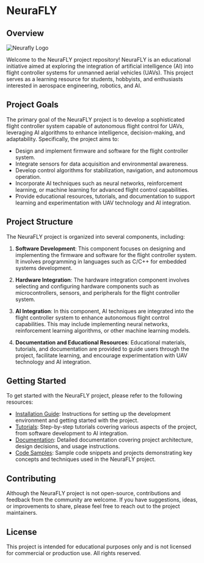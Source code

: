 # NeuraFLY 

## Overview
![Neurafly Logo](https://github.com/OSCOWL/Neurafly_VFC1.1/assets/91824434/cf875451-51cc-4c6d-84e7-c496783ede10)

Welcome to the NeuraFLY project repository! NeuraFLY is an educational initiative aimed at exploring the integration of artificial intelligence (AI) into flight controller systems for unmanned aerial vehicles (UAVs). This project serves as a learning resource for students, hobbyists, and enthusiasts interested in aerospace engineering, robotics, and AI.

## Project Goals

The primary goal of the NeuraFLY project is to develop a sophisticated flight controller system capable of autonomous flight control for UAVs, leveraging AI algorithms to enhance intelligence, decision-making, and adaptability. Specifically, the project aims to:

- Design and implement firmware and software for the flight controller system.
- Integrate sensors for data acquisition and environmental awareness.
- Develop control algorithms for stabilization, navigation, and autonomous operation.
- Incorporate AI techniques such as neural networks, reinforcement learning, or machine learning for advanced flight control capabilities.
- Provide educational resources, tutorials, and documentation to support learning and experimentation with UAV technology and AI integration.

## Project Structure

The NeuraFLY project is organized into several components, including:

1. **Software Development**: This component focuses on designing and implementing the firmware and software for the flight controller system. It involves programming in languages such as C/C++ for embedded systems development.

2. **Hardware Integration**: The hardware integration component involves selecting and configuring hardware components such as microcontrollers, sensors, and peripherals for the flight controller system.

3. **AI Integration**: In this component, AI techniques are integrated into the flight controller system to enhance autonomous flight control capabilities. This may include implementing neural networks, reinforcement learning algorithms, or other machine learning models.

4. **Documentation and Educational Resources**: Educational materials, tutorials, and documentation are provided to guide users through the project, facilitate learning, and encourage experimentation with UAV technology and AI integration.

## Getting Started

To get started with the NeuraFLY project, please refer to the following resources:

- [Installation Guide](https://docs.google.com/document/d/1XDX4lM9LaRNbL1b44_O4vSUxaMjgMZYwhMNIAdBQuwU/edit?usp=sharing): Instructions for setting up the development environment and getting started with the project.
- [Tutorials](tutorials/): Step-by-step tutorials covering various aspects of the project, from software development to AI integration.
- [Documentation](https://docs.google.com/document/d/1-_J4oF6eASBkqB8C5cmWOYl7DfgbYuQ3T2Z3kphKCWc/edit?usp=sharing): Detailed documentation covering project architecture, design decisions, and usage instructions.
- [Code Samples](examples/): Sample code snippets and projects demonstrating key concepts and techniques used in the NeuraFLY project.

## Contributing

Although the NeuraFLY project is not open-source, contributions and feedback from the community are welcome. If you have suggestions, ideas, or improvements to share, please feel free to reach out to the project maintainers.

## License

This project is intended for educational purposes only and is not licensed for commercial or production use. All rights reserved.
